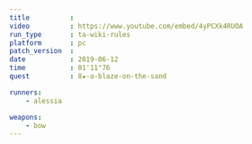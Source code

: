 ```yaml
---
title          :
video          : https://www.youtube.com/embed/4yPCXk4RUOA
run_type       : ta-wiki-rules
platform       : pc
patch_version  :
date           : 2019-06-12
time           : 01'11"76
quest          : 8★-a-blaze-on-the-sand

runners:
    - alessia

weapons:
    - bow
---
```

